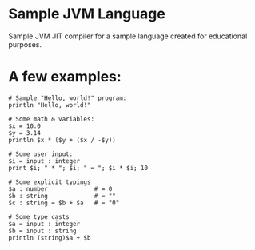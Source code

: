# Sample JVM Language
Sample JVM JIT compiler for a sample language created for educational purposes.
# A few examples:
```
# Sample "Hello, world!" program:
println "Hello, world!"
```
```
# Some math & variables:
$x = 10.0
$y = 3.14
println $x * ($y + ($x / -$y))
```
```
# Some user input:
$i = input : integer
print $i; " * "; $i; " = "; $i * $i; 10
```
```
# Some explicit typings
$a : number             # = 0
$b : string             # = ""
$c : string = $b + $a   # = "0"
```
```
# Some type casts
$a = input : integer
$b = input : string
println (string)$a + $b
```